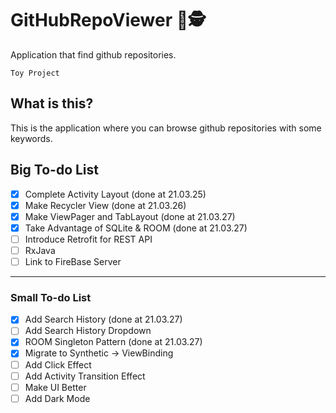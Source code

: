 # GitHubRepoViewer 📑🕵️
Application that find github repositories. ‍️ 

` Toy Project `

## What is this?
This is the application where you can browse github repositories with some keywords.

## Big To-do List 
- [X] Complete Activity Layout (done at 21.03.25)
- [X] Make Recycler View (done at 21.03.26)
- [X] Make ViewPager and TabLayout (done at 21.03.27)
- [X] Take Advantage of SQLite & ROOM (done at 21.03.27)
- [ ] Introduce Retrofit for REST API
- [ ] RxJava
- [ ] Link to FireBase Server

----------------
### Small To-do List 
- [X] Add Search History (done at 21.03.27)
- [ ] Add Search History Dropdown
- [X] ROOM Singleton Pattern (done at 21.03.27)
- [X] Migrate to Synthetic -> ViewBinding
- [ ] Add Click Effect
- [ ] Add Activity Transition Effect
- [ ] Make UI Better
- [ ] Add Dark Mode
